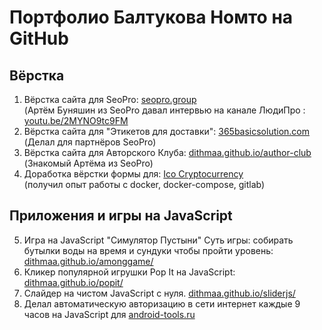 # Портфолио Балтукова Номто на GitHub

## Вёрстка

1. Вёрстка сайта для SeoPro: [seopro.group](https://seopro.group/) <br> (Артём Буняшин из SeoPro давал интервью на канале ЛюдиПро : [youtu.be/2MYNO9tc9FM](https://youtu.be/2MYNO9tc9FM) <br>
3. Вёрстка сайта для "Этикетов для доставки": [365basicsolution.com](http://365basicsolutions.com/) <br> (Делал для партнёров SeoPro)  <br>
4. Вёрстка сайта для Авторского Клуба: [dithmaa.github.io/author-club](https://dithmaa.github.io/author-club) <br> (Знакомый Артёма из SeoPro)
5. Доработка вёрстки формы для: [Ico Cryptocurrency](http://buddy4body.ru/) <br> (получил опыт работы с docker, docker-compose, gitlab)

## Приложения и игры на JavaScript

5. Игра на JavaScript "Симулятор Пустыни" Суть игры: собирать бутылки воды на время и сундуки чтобы пройти уровень: [dithmaa.github.io/amonggame/](https://dithmaa.github.io/amonggame/)
6. Кликер популярной игрушки Pop It на JavaScript: [dithmaa.github.io/popit/](https://dithmaa.github.io/popit/)
7. Слайдер на чистом JavaScript с нуля. [dithmaa.github.io/sliderjs/](https://dithmaa.github.io/sliderjs/)
8. Делал автоматическую авторизацию в сети интернет каждые 9 часов на JavaScript для [android-tools.ru](https://android-tools.ru)

